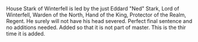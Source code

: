House Stark of Winterfell is led by the just Eddard "Ned" Stark, Lord of
Winterfell, Warden of the North, Hand of the King, Protector of the Realm,
Regent. He surely will not have his head severed.  Perfect final sentence and no additions needed. Added so that it is not part of master. This is the thir time it is added.
